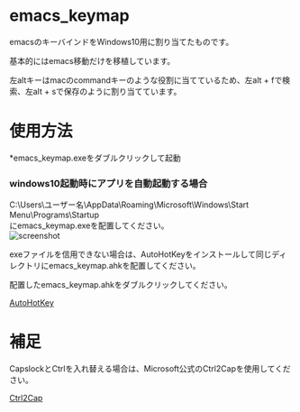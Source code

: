# emacs_keymap
emacsのキーバインドをWindows10用に割り当てたものです。

基本的にはemacs移動だけを移植しています。

左altキーはmacのcommandキーのような役割に当てているため、左alt + fで検索、左alt + sで保存のように割り当てています。  

# 使用方法
*emacs_keymap.exeをダブルクリックして起動  
### windows10起動時にアプリを自動起動する場合
C:\Users\ユーザー名\AppData\Roaming\Microsoft\Windows\Start Menu\Programs\Startup  
にemacs_keymap.exeを配置してください。  
![screenshot](https://user-images.githubusercontent.com/52772923/81144412-f70b0f00-8fae-11ea-8125-4fdb04dab135.png)

exeファイルを信用できない場合は、AutoHotKeyをインストールして同じディレクトリにemacs_keymap.ahkを配置してください。

配置したemacs_keymap.ahkをダブルクリックしてください。

[AutoHotKey](https://www.autohotkey.com/)

# 補足
CapslockとCtrlを入れ替える場合は、Microsoft公式のCtrl2Capを使用してください。

[Ctrl2Cap](https://docs.microsoft.com/en-us/sysinternals/downloads/ctrl2cap)